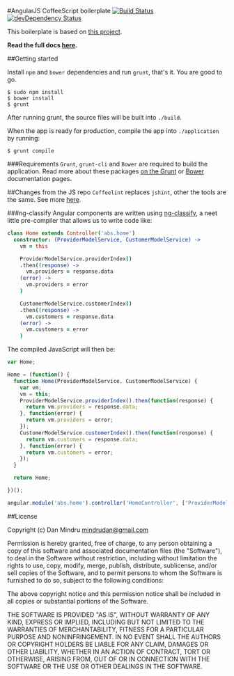 #AngularJS CoffeeScript boilerplate
[![Build Status](https://travis-ci.org/danmindru/angular-coffee-boilerplate.svg?branch=master)](https://travis-ci.org/danmindru/angular-coffee-boilerplate) [![devDependency Status](https://david-dm.org/angular-coffee-boilerplate/dev-status.svg)](https://david-dm.org/danmindru/angular-coffee-boilerplate#info=devDependencies&view=table)

This boilerplate is based on [this project](https://github.com/danmindru/angular-boilerplate-study).

**Read the full docs [here](https://github.com/danmindru/angular-boilerplate-study/blob/master/README.md).**


##Getting started

Install `npm` and `bower` dependencies and run `grunt`, that's it. You are good to go.

```
$ sudo npm install
$ bower install
$ grunt
```

After running grunt, the source files will be built into `./build`.

When the app is ready for production, compile the app into `./application` by running:

```
$ grunt compile
```

###Requirements
`Grunt`, `grunt-cli` and `Bower` are required to build the application.
Read more about these packages [on the Grunt](http://gruntjs.com/installing-grunt) or [Bower](http://bower.io/) documentation pages.


##Changes from the JS repo
`Coffeelint` replaces `jshint`, other the tools are the same. See more [here](https://github.com/danmindru/angular-coffee-boilerplate#third-party-components).

###ng-classify
Angular components are written using [ng-classify](https://github.com/CaryLandholt/ng-classify), a neet little pre-compiler that allows us to write code like:

```coffeescript
class Home extends Controller('abs.home')
  constructor: (ProviderModelService, CustomerModelService) ->
    vm = this

    ProviderModelService.providerIndex()
    .then((response) ->
      vm.providers = response.data
    (error) ->
      vm.providers = error
    )

    CustomerModelService.customerIndex()
    .then((response) ->
      vm.customers = response.data
    (error) ->
      vm.customers = error
    )
```

The compiled JavaScript will then be:
```javascript
var Home;

Home = (function() {
  function Home(ProviderModelService, CustomerModelService) {
    var vm;
    vm = this;
    ProviderModelService.providerIndex().then(function(response) {
      return vm.providers = response.data;
    }, function(error) {
      return vm.providers = error;
    });
    CustomerModelService.customerIndex().then(function(response) {
      return vm.customers = response.data;
    }, function(error) {
      return vm.customers = error;
    });
  }

  return Home;

})();

angular.module('abs.home').controller('HomeController', ['ProviderModelService', 'CustomerModelService', Home]);
```


##License

Copyright (c) Dan Mindru <mindrudan@gmail.com>

Permission is hereby granted, free of charge, to any person obtaining a copy
of this software and associated documentation files (the "Software"), to deal
in the Software without restriction, including without limitation the rights
to use, copy, modify, merge, publish, distribute, sublicense, and/or sell
copies of the Software, and to permit persons to whom the Software is
furnished to do so, subject to the following conditions:

The above copyright notice and this permission notice shall be included in
all copies or substantial portions of the Software.

THE SOFTWARE IS PROVIDED "AS IS", WITHOUT WARRANTY OF ANY KIND, EXPRESS OR
IMPLIED, INCLUDING BUT NOT LIMITED TO THE WARRANTIES OF MERCHANTABILITY,
FITNESS FOR A PARTICULAR PURPOSE AND NONINFRINGEMENT. IN NO EVENT SHALL THE
AUTHORS OR COPYRIGHT HOLDERS BE LIABLE FOR ANY CLAIM, DAMAGES OR OTHER
LIABILITY, WHETHER IN AN ACTION OF CONTRACT, TORT OR OTHERWISE, ARISING FROM,
OUT OF OR IN CONNECTION WITH THE SOFTWARE OR THE USE OR OTHER DEALINGS IN
THE SOFTWARE.